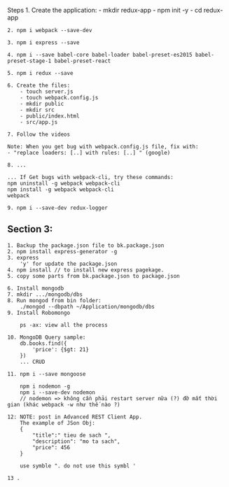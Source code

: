 
Steps
    1. Create the application: 
        - mkdir redux-app
        - npm init -y
        - cd redux-app
    
    2. npm i webpack --save-dev
    
    3. npm i express --save
    
    4. npm i --save babel-core babel-loader babel-preset-es2015 babel-preset-stage-1 babel-preset-react

    5. npm i redux --save

    6. Create the files:
        - touch server.js
        - touch webpack.config.js
        - mkdir public
        - mkdir src
        - public/index.html
        - src/app.js
        
    7. Follow the videos
    
    Note: When you get bug with webpack.config.js file, fix with:
    - "replace loaders: [..] with rules: [..] " (google)

    8. ... 

    ... If Get bugs with webpack-cli, try these commands:
    npm uninstall -g webpack webpack-cli
    npm install -g webpack webpack-cli
    webpack

    9. npm i --save-dev redux-logger

## Section 3:
    1. Backup the package.json file to bk.package.json
    2. npm install express-generator -g
    3. express
        'y' for update the package.json
    4. npm install // to install new express pagekage.
    5. copy some parts from bk.package.json to package.json

    6. Install mongodb
    7. mkdir .../mongodb/dbs
    8. Run mongod from bin folder:
        ./mongod --dbpath ~/Application/mongodb/dbs
    9. Install Robomongo

        ps -ax: view all the process

    10. MongoDB Query sample:
        db.books.find({
            'price': {$gt: 21}
        })
        ... CRUD
    
    11. npm i --save mongoose
        
        npm i nodemon -g
        npm i --save-dev nodemon
        // nodemon => không cần phải restart server nữa (?) đỡ mất thời gian (khác webpack -w như thế nào ?)

    12: NOTE: post in Advanced REST Client App.
        The example of JSon Obj:
        {
            "title":" tieu de sach ",
            "description": "mo ta sach", 
            "price": 456
        }

        use symble ". do not use this symbl '

    13 .